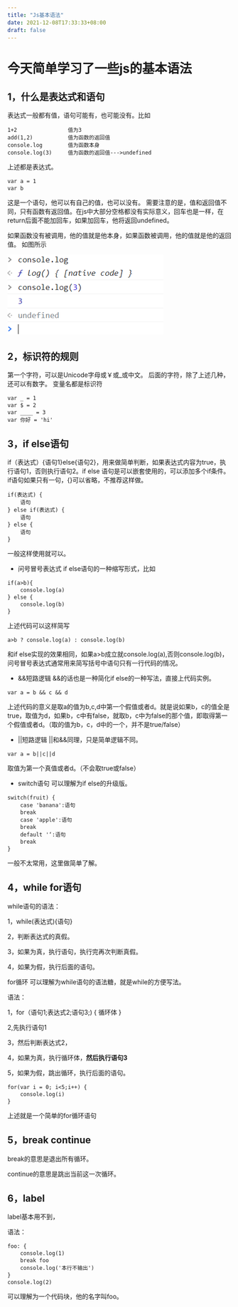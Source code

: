 ```yaml
---
title: "Js基本语法"
date: 2021-12-08T17:33:33+08:00
draft: false
---
```


# 今天简单学习了一些js的基本语法

## 1，什么是表达式和语句
表达式一般都有值，语句可能有，也可能没有。比如
```
1+2                值为3
add(1,2)           值为函数的返回值 
console.log        值为函数本身
console.log(3)     值为函数的返回值--->undefined
```
上述都是表达式。
```
var a = 1
var b
```
这是一个语句，他可以有自己的值，也可以没有。
需要注意的是，值和返回值不同，只有函数有返回值。在js中大部分空格都没有实际意义，回车也是一样，在return后面不能加回车，如果加回车，他将返回undefined。

如果函数没有被调用，他的值就是他本身，如果函数被调用，他的值就是他的返回值。
如图所示

![](../../static/1.png)

## 2，标识符的规则
第一个字符，可以是Unicode字母或￥或_或中文。
后面的字符，除了上述几种，还可以有数字。
变量名都是标识符
```
var _ = 1
var $ = 2
var ____ = 3
var 你好 = 'hi'
```

## 3，if else语句
if（表达式）{语句1}else{语句2}，用来做简单判断，如果表达式内容为true，执行语句1，否则执行语句2。if else 语句是可以嵌套使用的，可以添加多个if条件。if语句如果只有一句，{}可以省略，不推荐这样做。
```
if(表达式) {
    语句
} else if(表达式) {
    语句
} else {
    语句
}
```
一般这样使用就可以。

* 问号冒号表达式
if else语句的一种缩写形式，比如
```
if(a>b){
    console.log(a)
} else {
    console.log(b)
}
```
上述代码可以这样简写
```
a>b ? console.log(a) : console.log(b)
```
和if else实现的效果相同，如果a>b成立就console.log(a),否则console.log(b)，问号冒号表达式通常用来简写括号中语句只有一行代码的情况。

* &&短路逻辑
&&的话也是一种简化if else的一种写法，直接上代码实例。
```
var a = b && c && d
```
上述代码的意义是取a的值为b,c,d中第一个假值或者d。就是说如果b，c的值全是true，取值为d，如果b，c中有false，就取b，c中为false的那个值，即取得第一个假值或者d。（取的值为b，c，d中的一个，并不是true/false）

* ||短路逻辑
||和&&同理，只是简单逻辑不同。

```
var a = b||c||d
```
取值为第一个真值或者d。（不会取true或false）

* switch语句
可以理解为if else的升级版。
```
switch(fruit) {
    case 'banana':语句
    break
    case 'apple':语句
    break
    default '‘:语句
    break
}
```
一般不太常用，这里做简单了解。

## 4，while for语句
while语句的语法：

1，while(表达式){语句}

2，判断表达式的真假。

3，如果为真，执行语句，执行完再次判断真假。

4，如果为假，执行后面的语句。

for循环
可以理解为while语句的语法糖，就是while的方便写法。

语法：

1，for（语句1;表达式2;语句3;) {
    循环体
}

2,先执行语句1

3，然后判断表达式2，

4，如果为真，执行循环体，**然后执行语句3**

5，如果为假，跳出循环，执行后面的语句。

```
for(var i = 0; i<5;i++) {
    console.log(i)
}
```
上述就是一个简单的for循环语句

## 5，break continue
break的意思是退出所有循环。

continue的意思是跳出当前这一次循环。

## 6，label
label基本用不到，

语法：

```
foo: {
    console.log(1)
    break foo
    console.log('本行不输出')
}
console.log(2)
```
可以理解为一个代码块，他的名字叫foo。